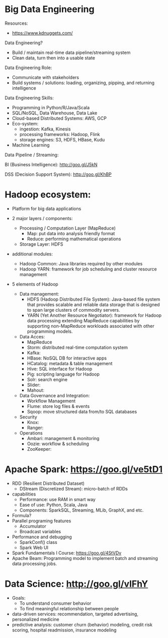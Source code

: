 # Big Data Engineering

Resources:
- https://www.kdnuggets.com/


Data Engineering?
- Build / maintain real-time data pipeline/streaming system
- Clean data, turn then into a usable state

Data Engineering Role:
- Communicate with stakeholders
- Build systems / solutions: loading, organizing, pipping, and returning intelligence

Data Engineering Skills:
- Programming in Python/R/Java/Scala
- SQL/NoSQL, Data Warehouse, Data Lake
- Cloud-based Distributed Systems: AWS, GCP
- Eco-system:
    - ingestion: Kafka, Kinesis
    - processing frameworks: Hadoop, Flink
    - storage engines: S3, HDFS, HBase, Kudu
- Machine Learning


Data Pipeline / Streaming:

BI (Business Intelligence): http://goo.gl/J5kN

DSS (Decision Support System): http://goo.gl/KhBP


# Hadoop ecosystem:
- Platform for big data applications
- 2 major layers / components:
    - Processing / Computation Layer (MapReduce)
        - Map: put data into analysis friendly format
        - Reduce: performing mathematical operations
    - Storage Layer: HDFS
- additional modules:
    - Hadoop Common: Java libraries required by other modules
    - Hadoop YARN: framework for job scheduling and cluster resource management

- 5 elements of Hadoop
    - Data management:
        - HDFS (Hadoop Distributed File System): Java-based file system that provides scalable and reliable data storage that is designed to span large clusters of commodity servers.
        - YARN (Yet Another Resource Negotiator): framework for Hadoop data processing extending MapReduce capabilities by supporting non-MapReduce workloads associated with other programming models.
    - Data Acces:
        - MapReduce
        - Storm: distributed real-time computation system
        - Kafka:
        - HBase: NoSQL DB for interactive apps
        - HCatalog: metadata & table management
        - Hive: SQL interface for Hadoop
        - Pig: scripting language for Hadoop
        - Solr: search engine
        - Slider:
        - Mahout:
    - Data Governance and Integration:
        - Workflow Management
        - Flume: store log files & events
        - Sqoop: move structured data from/to SQL databases
    - Security
        - Knox:
        - Ranger:
	- Operations
        - Ambari: management & monitoring
        - Oozie: workflow & scheduling
        - ZooKeeper:

# Apache Spark: https://goo.gl/ve5tD1
- RDD (Resilient Distributed Dataset)
    - DStream (Discretized Stream): micro-batch of RDDs
- capabilities
	- Performance: use RAM in smart way
	- Ease of use: Python, Scala, Java
	- Components: SparkSQL, Streaming, MLib, GraphX, and etc.
- Formula?
- Parallel programing features
	- Accumulator
	- Broadcast variables
- Performance and debugging
	- SparkConf() class
	- Spark Web UI
- Spark Fundamentals I Course: https://goo.gl/4StVDv
- Apache Beam: Programming model to implement batch and streaming data processing jobs.

# Data Science: http://goo.gl/vlFhY
- Goals:
    - To understand consumer behavior
    - To find meaningful relationship between people
- data-driven services: recommendation, targeted advertising, personalized medicine
- predictive analysis: customer churn (behavior) modeling, credit risk scoring, hospital readmission, insurance modeling

